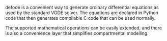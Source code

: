 defode is a convenient way to generate ordinary differential equations
as used by the standard VODE solver.  The equations are declared in
Python code that then generates compilable C code that can be used
normally.

The supported mathematical operations can be easily extended, and
there is also a convenience layer that simplifies compartmental
modelling.
